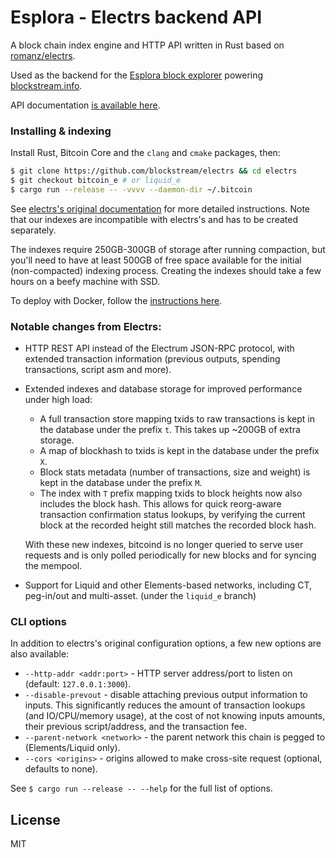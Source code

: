 # Esplora - Electrs backend API

A block chain index engine and HTTP API written in Rust based on [romanz/electrs](https://github.com/romanz/electrs).

Used as the backend for the [Esplora block explorer](https://github.com/Blockstream/esplora) powering [blockstream.info](https://blockstream.info/).

API documentation [is available here](https://github.com/blockstream/esplora/blob/master/API.md).

### Installing & indexing

Install Rust, Bitcoin Core and the `clang` and `cmake` packages, then:

```bash
$ git clone https://github.com/blockstream/electrs && cd electrs
$ git checkout bitcoin_e # or liquid_e
$ cargo run --release -- -vvvv --daemon-dir ~/.bitcoin
```

See [electrs's original documentation](https://github.com/romanz/electrs/blob/master/doc/usage.md) for more detailed instructions.
Note that our indexes are incompatible with electrs's and has to be created separately.

The indexes require 250GB-300GB of storage after running compaction, but you'll need to have at least 500GB
of free space available for the initial (non-compacted) indexing process.
Creating the indexes should take a few hours on a beefy machine with SSD.

To deploy with Docker, follow the [instructions here](https://github.com/Blockstream/esplora#how-to-build-the-docker-image).

### Notable changes from Electrs:

- HTTP REST API instead of the Electrum JSON-RPC protocol, with extended transaction information
  (previous outputs, spending transactions, script asm and more).

- Extended indexes and database storage for improved performance under high load:

  - A full transaction store mapping txids to raw transactions is kept in the database under the prefix `t`.
    This takes up ~200GB of extra storage.
  - A map of blockhash to txids is kept in the database under the prefix `X`.
  - Block stats metadata (number of transactions, size and weight) is kept in the database under the prefix `M`.
  - The index with `T` prefix mapping txids to block heights now also includes the block hash.
    This allows for quick reorg-aware transaction confirmation status lookups, by verifying the
    current block at the recorded height still matches the recorded block hash.

  With these new indexes, bitcoind is no longer queried to serve user requests and is only polled
  periodically for new blocks and for syncing the mempool.

- Support for Liquid and other Elements-based networks, including CT, peg-in/out and multi-asset.
  (under the `liquid_e` branch)

### CLI options

In addition to electrs's original configuration options, a few new options are also available:

- `--http-addr <addr:port>` - HTTP server address/port to listen on (default: `127.0.0.1:3000`).
- `--disable-prevout` - disable attaching previous output information to inputs.
  This significantly reduces the amount of transaction lookups (and IO/CPU/memory usage),
  at the cost of not knowing inputs amounts, their previous script/address, and the transaction fee.
- `--parent-network <network>` - the parent network this chain is pegged to (Elements/Liquid only).
- `--cors <origins>` - origins allowed to make cross-site request (optional, defaults to none).

See `$ cargo run --release -- --help` for the full list of options.

## License

MIT
